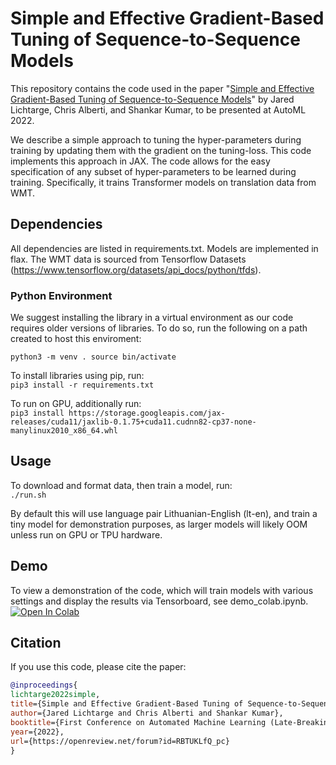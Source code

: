 # Simple and Effective Gradient-Based Tuning of Sequence-to-Sequence Models

This repository contains the code used in the paper "[Simple and Effective Gradient-Based Tuning of Sequence-to-Sequence Models](https://automl.cc/wp-content/uploads/2022/07/simple_and_effective_gradient_.pdf)"
by Jared Lichtarge, Chris Alberti, and Shankar Kumar, to be presented at AutoML 2022.


We describe a simple approach to tuning the hyper-parameters during training by
updating them with the gradient on the tuning-loss. This code implements this
approach in JAX. The code allows for the easy specification of any subset of
hyper-parameters to be learned during training. Specifically, it trains
Transformer models on translation data from WMT.

## Dependencies

All dependencies are listed in requirements.txt. Models are implemented in flax.
The WMT data is sourced from Tensorflow Datasets (https://www.tensorflow.org/datasets/api_docs/python/tfds).

### Python Environment
We suggest installing the library in a virtual environment as our code requires older versions of libraries. To do so, run the following on a path created to host this enviroment:

`python3 -m venv .
source bin/activate
`

To install libraries using pip, run: \
`pip3 install -r requirements.txt`

To run on GPU, additionally run: \
`pip3 install https://storage.googleapis.com/jax-releases/cuda11/jaxlib-0.1.75+cuda11.cudnn82-cp37-none-manylinux2010_x86_64.whl`

## Usage

To download and format data, then train a model, run: \
`./run.sh`

By default this will use language pair Lithuanian-English (lt-en), and train a tiny model for demonstration purposes, as larger models will likely OOM unless run on GPU or TPU hardware.

## Demo

To view a demonstration of the code, which will train models with various settings and display the results via Tensorboard, see demo_colab.ipynb.
[![Open In Colab](https://colab.research.google.com/assets/colab-badge.svg)](https://colab.research.google.com/github/google-research/google-research/blob/master/gradient_based_tuning/demo_colab.ipynb)


## Citation

If you use this code, please cite the paper:

```bibtex
@inproceedings{
lichtarge2022simple,
title={Simple and Effective Gradient-Based Tuning of Sequence-to-Sequence Models},
author={Jared Lichtarge and Chris Alberti and Shankar Kumar},
booktitle={First Conference on Automated Machine Learning (Late-Breaking Workshop)},
year={2022},
url={https://openreview.net/forum?id=RBTUKLfQ_pc}
}
```
